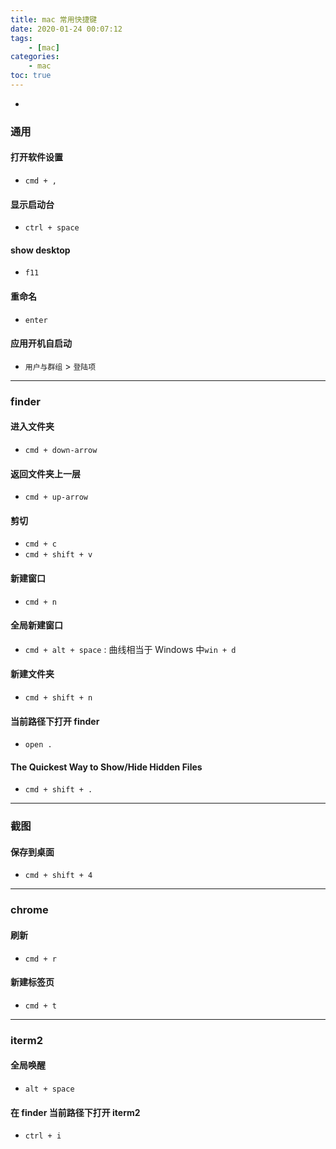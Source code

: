 ```yaml
---
title: mac 常用快捷键
date: 2020-01-24 00:07:12
tags:
    - [mac]
categories:
    - mac
toc: true
---
```


-

<!-- more -->

### 通用

#### 打开软件设置

-   `cmd + ,`

#### 显示启动台

-   `ctrl + space`

#### show desktop

-   `f11`

#### 重命名

-   `enter`

#### 应用开机自启动

- `用户与群组` > `登陆项`

---

### finder

#### 进入文件夹

- `cmd + down-arrow`

#### 返回文件夹上一层

- `cmd + up-arrow`

#### 剪切

- `cmd + c`
- `cmd + shift + v`

#### 新建窗口

- `cmd + n`

#### 全局新建窗口

-   `cmd + alt + space` : 曲线相当于 Windows 中`win + d`

#### 新建文件夹

-   `cmd + shift + n`

#### 当前路径下打开 finder

-   `open .`

#### The Quickest Way to Show/Hide Hidden Files

-   `cmd + shift + .`

---

### 截图

#### 保存到桌面

-   `cmd + shift + 4`

---

### chrome

#### 刷新

-   `cmd + r`

#### 新建标签页

-   `cmd + t`

---

### iterm2

#### 全局唤醒

-   `alt + space`

#### 在 finder 当前路径下打开 iterm2

-   `ctrl + i`
